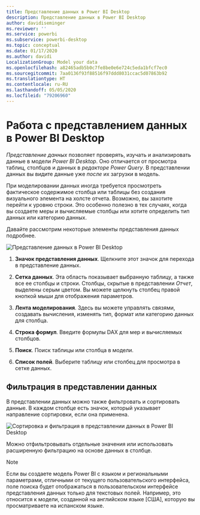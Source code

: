 ```yaml
---
title: Представление данных в Power BI Desktop
description: Представление данных в Power BI Desktop
author: davidiseminger
ms.reviewer: ''
ms.service: powerbi
ms.subservice: powerbi-desktop
ms.topic: conceptual
ms.date: 01/17/2020
ms.author: davidi
LocalizationGroup: Model your data
ms.openlocfilehash: a82465adb5b0c7fe8be0e6e724c5eda1bfcf7ec0
ms.sourcegitcommit: 7aa0136f93f88516f97ddd8031ccac5d07863b92
ms.translationtype: HT
ms.contentlocale: ru-RU
ms.lasthandoff: 05/05/2020
ms.locfileid: "79206960"
---
```

# <a name="work-with-data-view-in-power-bi-desktop"></a>Работа с представлением данных в Power BI Desktop

*Представление данных* позволяет проверять, изучать и анализировать данные в модели *Power BI Desktop*. Оно отличается от просмотра таблиц, столбцов и данных в *редакторе Power Query*. В представлении данных вы видите данные уже *после* их загрузки в модель.

При моделировании данных иногда требуется просмотреть фактическое содержимое столбца или таблицы без создания визуального элемента на холсте отчета. Возможно, вы захотите перейти к уровню строки. Это особенно полезно в тех случаях, когда вы создаете меры и вычисляемые столбцы или хотите определить тип данных или категорию данных.

Давайте рассмотрим некоторые элементы представления данных подробнее.

![Представление данных в Power BI Desktop](media/desktop-data-view/dataview_fullscreen.png)

1. **Значок представления данных**. Щелкните этот значок для перехода в представление данных.

2. **Сетка данных**. Эта область показывает выбранную таблицу, а также все ее столбцы и строки. Столбцы, скрытые в представлении *Отчет*, выделены серым цветом. Вы можете щелкнуть столбец правой кнопкой мыши для отображения параметров.

3. **Лента моделирования**. Здесь вы можете управлять связями, создавать вычисления, изменять тип, формат или категорию данных для столбца.

4. **Строка формул**. Введите формулы DAX для мер и вычисляемых столбцов.

5. **Поиск**. Поиск таблицы или столбца в модели.

6. **Список полей**. Выберите таблицу или столбец для просмотра в сетке данных.

## <a name="filtering-in-data-view"></a>Фильтрация в представлении данных

В представлении данных можно также фильтровать и сортировать данные. В каждом столбце есть значок, который указывает направление сортировки, если она применена.

![Сортировка и фильтрация в представлении данных в Power BI Desktop](media/desktop-data-view/dataview_sort-and-filter.png)

Можно отфильтровывать отдельные значения или использовать расширенную фильтрацию на основе данных в столбце.

> [!NOTE]
> Если вы создаете модель Power BI с языком и региональными параметрами, отличными от текущего пользовательского интерфейса, поле поиска будет отображаться в пользовательском интерфейсе представления данных только для текстовых полей. Например, это относится к модели, созданной на английском языке [США], которую вы просматриваете на испанском языке.
